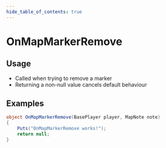 ```yaml
---
hide_table_of_contents: true
---
```


# OnMapMarkerRemove

## Usage

* Called when trying to remove a marker
* Returning a non-null value cancels default behaviour

## Examples

```csharp title=""
object OnMapMarkerRemove(BasePlayer player, MapNote note)
{
    Puts("OnMapMarkerRemove works!");
    return null;
}
```
